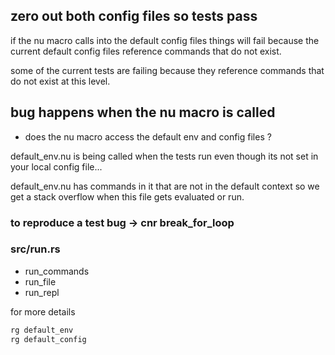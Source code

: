 
## zero out both config files so tests pass

if the nu macro calls into the default config files
things will fail because the current default config
files reference commands that do not exist.

some of the current tests are failing because they
reference commands that do not exist at this level.

## bug happens when the nu macro is called

* does the nu macro access the default env and config files ?

default_env.nu is being called when the tests run even though
its not set in your local config file...

default_env.nu has commands in it that are not in the default context
so we get a stack overflow when this file gets evaluated or run.

### to reproduce a test bug -> cnr break_for_loop

### src/run.rs

* run_commands
* run_file
* run_repl


for more details 

```rust
rg default_env
rg default_config
```